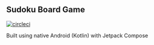 ## Sudoku Board Game
[![circleci](https://circleci.com/gh/SeptAlfauzan/sodoku.svg?style=svg)](https://circleci.com/gh/SeptAlfauzan/sodoku)

Built using native Android (Kotlin) with Jetpack Compose